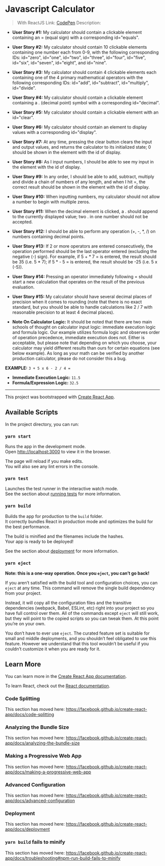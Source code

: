 # Javascript Calculator
> With ReactJS Link: [CodePen](https://codepen.io/rohan-shakya/pen/PoNNOvM)
Description: 
* **User Story #1:** My calculator should contain a clickable element containing an = (equal sign) with a corresponding id="equals".

* **User Story #2:** My calculator should contain 10 clickable elements containing one number each from 0-9, with the following corresponding IDs: id="zero", id="one", id="two", id="three", id="four", id="five", id="six", id="seven", id="eight", and id="nine".

* **User Story #3:** My calculator should contain 4 clickable elements each containing one of the 4 primary mathematical operators with the following corresponding IDs: id="add", id="subtract", id="multiply", id="divide".

* **User Story #4:** My calculator should contain a clickable element containing a . (decimal point) symbol with a corresponding id="decimal".

* **User Story #5:** My calculator should contain a clickable element with an id="clear".

* **User Story #6:** My calculator should contain an element to display values with a corresponding id="display".

* **User Story #7:** At any time, pressing the clear button clears the input and output values, and returns the calculator to its initialized state; 0 should be shown in the element with the id of display.

* **User Story #8:** As I input numbers, I should be able to see my input in the element with the id of display.

* **User Story #9:** In any order, I should be able to add, subtract, multiply and divide a chain of numbers of any length, and when I hit =, the correct result should be shown in the element with the id of display.

* **User Story #10:** When inputting numbers, my calculator should not allow a number to begin with multiple zeros.

* **User Story #11:** When the decimal element is clicked, a . should append to the currently displayed value; two . in one number should not be accepted.

* **User Story #12:** I should be able to perform any operation (+, -, *, /) on numbers containing decimal points.

* **User Story #13:** If 2 or more operators are entered consecutively, the operation performed should be the last operator entered (excluding the negative (-) sign). For example, if 5 + * 7 = is entered, the result should be 35 (i.e. 5 * 7); if 5 * - 5 = is entered, the result should be -25 (i.e. 5 x (-5)).

* **User Story #14:** Pressing an operator immediately following = should start a new calculation that operates on the result of the previous evaluation.

* **User Story #15:** My calculator should have several decimal places of precision when it comes to rounding (note that there is no exact standard, but you should be able to handle calculations like 2 / 7 with reasonable precision to at least 4 decimal places).

* **Note On Calculator Logic:** It should be noted that there are two main schools of thought on calculator input logic: immediate execution logic and formula logic. Our example utilizes formula logic and observes order of operation precedence, immediate execution does not. Either is acceptable, but please note that depending on which you choose, your calculator may yield different results than ours for certain equations (see below example). As long as your math can be verified by another production calculator, please do not consider this a bug.

**EXAMPLE:** ``3 + 5 x 6 - 2 / 4 =``

* **Immediate Execution Logic:** ``11.5``
* **Formula/Expression Logic:** ``32.5``
---
This project was bootstrapped with [Create React App](https://github.com/facebook/create-react-app).

## Available Scripts

In the project directory, you can run:

### `yarn start`

Runs the app in the development mode.<br />
Open [http://localhost:3000](http://localhost:3000) to view it in the browser.

The page will reload if you make edits.<br />
You will also see any lint errors in the console.

### `yarn test`

Launches the test runner in the interactive watch mode.<br />
See the section about [running tests](https://facebook.github.io/create-react-app/docs/running-tests) for more information.

### `yarn build`

Builds the app for production to the `build` folder.<br />
It correctly bundles React in production mode and optimizes the build for the best performance.

The build is minified and the filenames include the hashes.<br />
Your app is ready to be deployed!

See the section about [deployment](https://facebook.github.io/create-react-app/docs/deployment) for more information.

### `yarn eject`

**Note: this is a one-way operation. Once you `eject`, you can’t go back!**

If you aren’t satisfied with the build tool and configuration choices, you can `eject` at any time. This command will remove the single build dependency from your project.

Instead, it will copy all the configuration files and the transitive dependencies (webpack, Babel, ESLint, etc) right into your project so you have full control over them. All of the commands except `eject` will still work, but they will point to the copied scripts so you can tweak them. At this point you’re on your own.

You don’t have to ever use `eject`. The curated feature set is suitable for small and middle deployments, and you shouldn’t feel obligated to use this feature. However we understand that this tool wouldn’t be useful if you couldn’t customize it when you are ready for it.

## Learn More

You can learn more in the [Create React App documentation](https://facebook.github.io/create-react-app/docs/getting-started).

To learn React, check out the [React documentation](https://reactjs.org/).

### Code Splitting

This section has moved here: https://facebook.github.io/create-react-app/docs/code-splitting

### Analyzing the Bundle Size

This section has moved here: https://facebook.github.io/create-react-app/docs/analyzing-the-bundle-size

### Making a Progressive Web App

This section has moved here: https://facebook.github.io/create-react-app/docs/making-a-progressive-web-app

### Advanced Configuration

This section has moved here: https://facebook.github.io/create-react-app/docs/advanced-configuration

### Deployment

This section has moved here: https://facebook.github.io/create-react-app/docs/deployment

### `yarn build` fails to minify

This section has moved here: https://facebook.github.io/create-react-app/docs/troubleshooting#npm-run-build-fails-to-minify
